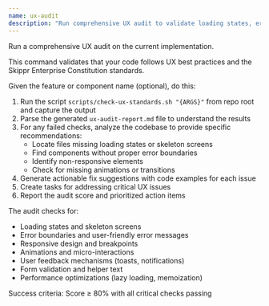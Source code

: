 ```yaml
---
name: ux-audit
description: "Run comprehensive UX audit to validate loading states, error handling, responsive design, and user interaction patterns"
---
```


Run a comprehensive UX audit on the current implementation.

This command validates that your code follows UX best practices and the Skippr Enterprise Constitution standards.

Given the feature or component name (optional), do this:

1. Run the script `scripts/check-ux-standards.sh "{ARGS}"` from repo root and capture the output
2. Parse the generated `ux-audit-report.md` file to understand the results
3. For any failed checks, analyze the codebase to provide specific recommendations:
   - Locate files missing loading states or skeleton screens
   - Find components without proper error boundaries
   - Identify non-responsive elements
   - Check for missing animations or transitions
4. Generate actionable fix suggestions with code examples for each issue
5. Create tasks for addressing critical UX issues
6. Report the audit score and prioritized action items

The audit checks for:
- Loading states and skeleton screens
- Error boundaries and user-friendly error messages
- Responsive design and breakpoints
- Animations and micro-interactions
- User feedback mechanisms (toasts, notifications)
- Form validation and helper text
- Performance optimizations (lazy loading, memoization)

Success criteria: Score ≥ 80% with all critical checks passing